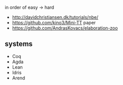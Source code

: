 
in order of easy -> hard

* http://davidchristiansen.dk/tutorials/nbe/
* https://github.com/kino3/Mini-TT paper
* https://github.com/AndrasKovacs/elaboration-zoo

## systems

* Coq
* Agda
* Lean
* Idris
* Arend